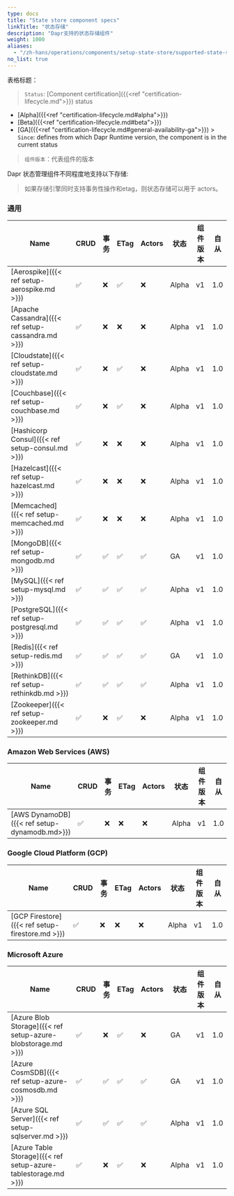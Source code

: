 ```yaml
---
type: docs
title: "State store component specs"
linkTitle: "状态存储"
description: "Dapr支持的状态存储组件"
weight: 1000
aliases:
  - "/zh-hans/operations/components/setup-state-store/supported-state-stores/"
no_list: true
---
```


表格标题：

> `Status`: [Component certification]({{<ref "certification-lifecycle.md">}}) status
  - [Alpha]({{<ref "certification-lifecycle.md#alpha">}})
  - [Beta]({{<ref "certification-lifecycle.md#beta">}})
  - [GA]({{<ref "certification-lifecycle.md#general-availability-ga">}}) > `Since`: defines from which Dapr Runtime version, the component is in the current status

> `组件版本`：代表组件的版本


Dapr 状态管理组件不同程度地支持以下存储:

> 如果存储引擎同时支持事务性操作和etag，则状态存储可以用于 actors。

### 通用

| Name                                               | CRUD | 事务 | ETag | Actors | 状态    | 组件版本 | 自从  |
| -------------------------------------------------- | ---- | -- | ---- | ------ | ----- | ---- | --- |
| [Aerospike]({{< ref setup-aerospike.md >}})        | ✅    | ❌  | ✅    | ❌      | Alpha | v1   | 1.0 |
| [Apache Cassandra]({{< ref setup-cassandra.md >}}) | ✅    | ❌  | ❌    | ❌      | Alpha | v1   | 1.0 |
| [Cloudstate]({{< ref setup-cloudstate.md >}})      | ✅    | ❌  | ✅    | ❌      | Alpha | v1   | 1.0 |
| [Couchbase]({{< ref setup-couchbase.md >}})        | ✅    | ❌  | ✅    | ❌      | Alpha | v1   | 1.0 |
| [Hashicorp Consul]({{< ref setup-consul.md >}})    | ✅    | ❌  | ❌    | ❌      | Alpha | v1   | 1.0 |
| [Hazelcast]({{< ref setup-hazelcast.md >}})        | ✅    | ❌  | ❌    | ❌      | Alpha | v1   | 1.0 |
| [Memcached]({{< ref setup-memcached.md >}})        | ✅    | ❌  | ❌    | ❌      | Alpha | v1   | 1.0 |
| [MongoDB]({{< ref setup-mongodb.md >}})            | ✅    | ✅  | ✅    | ✅      | GA    | v1   | 1.0 |
| [MySQL]({{< ref setup-mysql.md >}})                | ✅    | ✅  | ✅    | ✅      | Alpha | v1   | 1.0 |
| [PostgreSQL]({{< ref setup-postgresql.md >}})      | ✅    | ✅  | ✅    | ✅      | Alpha | v1   | 1.0 |
| [Redis]({{< ref setup-redis.md >}})                | ✅    | ✅  | ✅    | ✅      | GA    | v1   | 1.0 |
| [RethinkDB]({{< ref setup-rethinkdb.md >}})        | ✅    | ✅  | ✅    | ✅      | Alpha | v1   | 1.0 |
| [Zookeeper]({{< ref setup-zookeeper.md >}})        | ✅    | ❌  | ✅    | ❌      | Alpha | v1   | 1.0 |


### Amazon Web Services (AWS)
| Name                                         | CRUD | 事务 | ETag | Actors | 状态    | 组件版本 | 自从  |
| -------------------------------------------- | ---- | -- | ---- | ------ | ----- | ---- | --- |
| [AWS DynamoDB]({{< ref setup-dynamodb.md>}}) | ✅    | ❌  | ❌    | ❌      | Alpha | v1   | 1.0 |

### Google Cloud Platform (GCP)
| Name                                            | CRUD | 事务 | ETag | Actors | 状态    | 组件版本 | 自从  |
| ----------------------------------------------- | ---- | -- | ---- | ------ | ----- | ---- | --- |
| [GCP Firestore]({{< ref setup-firestore.md >}}) | ✅    | ❌  | ❌    | ❌      | Alpha | v1   | 1.0 |

### Microsoft Azure

| Name                                                           | CRUD | 事务 | ETag | Actors | 状态    | 组件版本 | 自从  |
| -------------------------------------------------------------- | ---- | -- | ---- | ------ | ----- | ---- | --- |
| [Azure Blob Storage]({{< ref setup-azure-blobstorage.md >}})   | ✅    | ❌  | ✅    | ❌      | GA    | v1   | 1.0 |
| [Azure CosmSDB]({{< ref setup-azure-cosmosdb.md >}})           | ✅    | ✅  | ✅    | ✅      | GA    | v1   | 1.0 |
| [Azure SQL Server]({{< ref setup-sqlserver.md >}})             | ✅    | ✅  | ✅    | ✅      | Alpha | v1   | 1.0 |
| [Azure Table Storage]({{< ref setup-azure-tablestorage.md >}}) | ✅    | ❌  | ✅    | ❌      | Alpha | v1   | 1.0 |
